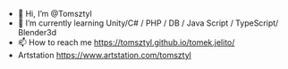 - 👋 Hi, I’m @Tomsztyl
- 🌱 I’m currently learning Unity/C# / PHP / DB / Java Script / TypeScript/ Blender3d
- 📫 How to reach me https://tomsztyl.github.io/tomek.jelito/
- Artstation https://www.artstation.com/tomsztyl

<!---
Tomsztyl/Tomsztyl is a ✨ special ✨ repository because its `README.md` (this file) appears on your GitHub profile.
You can click the Preview link to take a look at your changes.
--->
